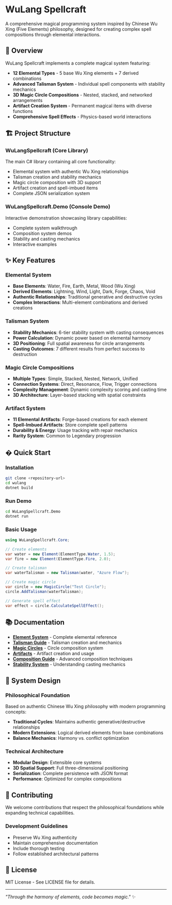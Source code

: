 # WuLang Spellcraft

A comprehensive magical programming system inspired by Chinese Wu Xing (Five Elements) philosophy, designed for creating complex spell compositions through elemental interactions.

## 🌟 Overview

WuLang Spellcraft implements a complete magical system featuring:
- **12 Elemental Types** - 5 base Wu Xing elements + 7 derived combinations
- **Advanced Talisman System** - Individual spell components with stability mechanics
- **3D Magic Circle Compositions** - Nested, stacked, and networked arrangements
- **Artifact Creation System** - Permanent magical items with diverse functions
- **Comprehensive Spell Effects** - Physics-based world interactions

## 🏗️ Project Structure

### **WuLangSpellcraft** (Core Library)
The main C# library containing all core functionality:
- Elemental system with authentic Wu Xing relationships
- Talisman creation and stability mechanics
- Magic circle composition with 3D support
- Artifact creation and spell-imbued items
- Complete JSON serialization system

### **WuLangSpellcraft.Demo** (Console Demo)
Interactive demonstration showcasing library capabilities:
- Complete system walkthrough
- Composition system demos
- Stability and casting mechanics
- Interactive examples

## ✨ Key Features

### **Elemental System**
- **Base Elements**: Water, Fire, Earth, Metal, Wood (Wu Xing)
- **Derived Elements**: Lightning, Wind, Light, Dark, Forge, Chaos, Void
- **Authentic Relationships**: Traditional generative and destructive cycles
- **Complex Interactions**: Multi-element combinations and derived creations

### **Talisman System**
- **Stability Mechanics**: 6-tier stability system with casting consequences
- **Power Calculation**: Dynamic power based on elemental harmony
- **3D Positioning**: Full spatial awareness for circle arrangements
- **Casting Outcomes**: 7 different results from perfect success to destruction

### **Magic Circle Compositions**
- **Multiple Types**: Simple, Stacked, Nested, Network, Unified
- **Connection Systems**: Direct, Resonance, Flow, Trigger connections
- **Complexity Management**: Dynamic complexity scoring and casting time
- **3D Architecture**: Layer-based stacking with spatial constraints

### **Artifact System**
- **11 Elemental Artifacts**: Forge-based creations for each element
- **Spell-Imbued Artifacts**: Store complete spell patterns
- **Durability & Energy**: Usage tracking with repair mechanics
- **Rarity System**: Common to Legendary progression
## � Quick Start

### Installation
```bash
git clone <repository-url>
cd wulang
dotnet build
```

### Run Demo
```bash
cd WuLangSpellcraft.Demo
dotnet run
```

### Basic Usage
```csharp
using WuLangSpellcraft.Core;

// Create elements
var water = new Element(ElementType.Water, 1.5);
var fire = new Element(ElementType.Fire, 2.0);

// Create talisman
var waterTalisman = new Talisman(water, "Azure Flow");

// Create magic circle
var circle = new MagicCircle("Test Circle");
circle.AddTalisman(waterTalisman);

// Generate spell effect
var effect = circle.CalculateSpellEffect();
```

## 📚 Documentation

- **[Element System](docs/api/elements.md)** - Complete elemental reference
- **[Talisman Guide](docs/api/talismans.md)** - Talisman creation and mechanics
- **[Magic Circles](docs/api/magic-circles.md)** - Circle composition system
- **[Artifacts](docs/api/artifacts.md)** - Artifact creation and usage
- **[Composition Guide](docs/guides/composition-guide.md)** - Advanced composition techniques
- **[Stability System](docs/guides/stability-guide.md)** - Understanding casting mechanics

## 🔬 System Design

### Philosophical Foundation
Based on authentic Chinese Wu Xing philosophy with modern programming concepts:
- **Traditional Cycles**: Maintains authentic generative/destructive relationships
- **Modern Extensions**: Logical derived elements from base combinations
- **Balance Mechanics**: Harmony vs. conflict optimization

### Technical Architecture
- **Modular Design**: Extensible core systems
- **3D Spatial Support**: Full three-dimensional positioning
- **Serialization**: Complete persistence with JSON format
- **Performance**: Optimized for complex compositions

## 🤝 Contributing

We welcome contributions that respect the philosophical foundations while expanding technical capabilities.

### Development Guidelines
- Preserve Wu Xing authenticity
- Maintain comprehensive documentation
- Include thorough testing
- Follow established architectural patterns

## 📄 License

MIT License - See LICENSE file for details.

---

*"Through the harmony of elements, code becomes magic."* ✨
